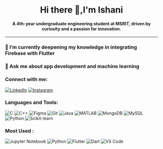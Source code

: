 

<div align="center">
  <h1>Hi there 👋,I'm Ishani</h1>
</div>

<div align="center">
 <h4> A 4th-year undergraduate engineering student at MSRIT, driven by curiosity and a passion for innovation.</h4>
</div>
<hr>

### 🌱 I’m currently deepening my knowledge in integrating Firebase with Flutter

### 💬 Ask me about app development and machine learning

### Connect with me:
[![LinkedIn](https://img.shields.io/badge/-LinkedIn-blue?style=flat-square&logo=linkedin)](https://www.linkedin.com/in/ishani22x)
[![Instagram](https://img.shields.io/badge/-Instagram-E4405F?style=flat-square&logo=instagram&logoColor=white)](https://www.instagram.com/ishani_22)

### Languages and Tools:

![C](https://img.shields.io/badge/-C-00599C?style=flat-square&logo=c)
![C++](https://img.shields.io/badge/-C++-00599C?style=flat-square&logo=cplusplus)
![Figma](https://img.shields.io/badge/-Figma-F24E1E?style=flat-square&logo=figma)
![Git](https://img.shields.io/badge/-Git-F05032?style=flat-square&logo=git)
![Java](https://img.shields.io/badge/-Java-007396?style=flat-square&logo=java)
![MATLAB](https://img.shields.io/badge/-MATLAB-0076A8?style=flat-square&logo=mathworks)
![MongoDB](https://img.shields.io/badge/-MongoDB-47A248?style=flat-square&logo=mongodb)
![MySQL](https://img.shields.io/badge/-MySQL-4479A1?style=flat-square&logo=mysql)
![Python](https://img.shields.io/badge/-Python-3776AB?style=flat-square&logo=python)
![Scikit-learn](https://img.shields.io/badge/-Scikit_Learn-F7931E?style=flat-square&logo=scikit-learn)

### Most Used :
![Jupyter Notebook](https://img.shields.io/badge/-Jupyter_Notebook-FFA726?style=flat-square&logo=jupyter)
![Python](https://img.shields.io/badge/-Python-3776AB?style=flat-square&logo=python)
![Flutter](https://img.shields.io/badge/-Flutter-02569B?style=flat-square&logo=flutter)
![Dart](https://img.shields.io/badge/-Dart-0175C2?style=flat-square&logo=dart)
![VS Code](https://img.shields.io/badge/-VS_Code-007ACC?style=flat-square&logo=visual-studio-code)

